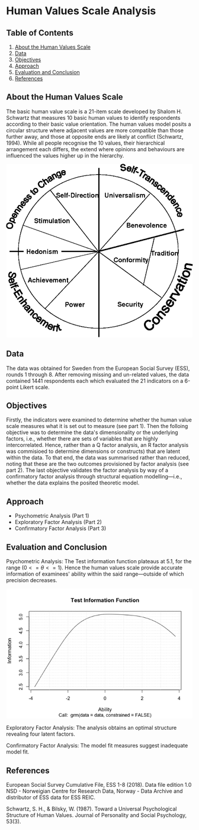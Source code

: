 # Human Values Scale Analysis

## Table of Contents

1.  [About the Human Values Scale](#about-the-human-values-scale)
2.  [Data](#data)
3.  [Objectives](#objectives)
4.  [Approach](#approach)
5.  [Evaluation and Conclusion](#evaluation-and-conclusion)
6.  [References](#references)

## About the Human Values Scale

The basic human value scale is a 21-item scale developed by Shalom H. Schwartz that measures 10 basic human values to identify respondents according to their basic value orientation. The human values model posits a circular structure where adjacent values are more compatible than those further away, and those at opposite ends are likely at conflict (Schwartz, 1994). While all people recognise the 10 values, their hierarchical arrangement each differs, the extend where opinions and behaviours are influenced the values higher up in the hierarchy.

<img src="https://github.com/dewaalaw/dsprojects/blob/46a14436d020a4bd32db72435c71863df257776c/human-values-scale/images/hvs.png" alt="Fig. 1 — Theoretical model of relations among motivational types of values, higher order value types, and bipolar value dimensions (Schwartz, 1994)" width="563"/>

## Data

The data was obtained for Sweden from the European Social Survey (ESS), rounds 1 through 8. After removing missing and un-related values, the data contained 1441 respondents each which evaluated the 21 indicators on a 6-point Likert scale.

## Objectives

Firstly, the indicators were examined to determine whether the human value scale measures what it is set out to measure (see part 1). Then the folloing objective was to determine the data's dimensionality or the underlying factors, i.e., whether there are sets of variables that are highly intercorrelated. Hence, rather than a Q factor analysis, an R factor analysis was commisioed to determine dimensions or constructs) that are latent within the data. To that end, the data was summarised rather than reduced, noting that these are the two outcomes provisioned by factor analysis (see part 2). The last objective validates the factor analysis by way of a confirmatory factor analysis through structural equation modelling—i.e., whether the data explains the posited theoretic model.

## Approach

-   Psychometric Analysis (Part 1)
-   Exploratory Factor Analysis (Part 2)
-   Confirmatory Factor Analysis (Part 3)

## Evaluation and Conclusion

Psychometric Analysis: The Test information function plateaus at 5.1, for the range $(0<= \theta<=1)$. Hence the human values scale provide accurate information of examinees' ability within the said range—outside of which precision decreases.


<img src="https://github.com/dewaalaw/dsprojects/blob/c018022949591f72742f6bbdc859138074dc7bac/human-values-scale/images/TIF.png" alt="Test Information Function for the Human Values Scale" width="643"/>

Exploratory Factor Analysis: The analysis obtains an optimal structure revealing four latent factors.

Confirmatory Factor Analysis: The model fit measures suggest inadequate model fit.

## References

European Social Survey Cumulative File, ESS 1-8 (2018). Data file edition 1.0 NSD - Norweigian Centre for Research Data, Norway - Data Archive and distributor of ESS data for ESS REIC.

Schwartz, S. H., & Bilsky, W. (1987). Toward a Universal Psychological Structure of Human Values. Journal of Personality and Social Psychology, 53(3).
